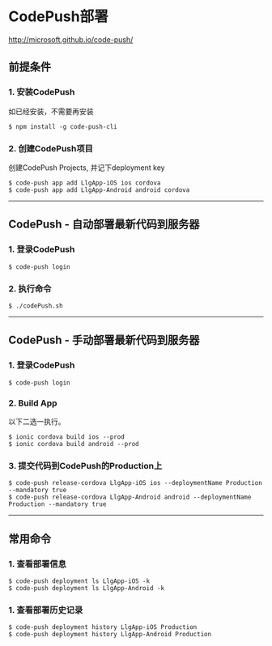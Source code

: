 # CodePush部署
http://microsoft.github.io/code-push/

## 前提条件
### 1. 安装CodePush
如已经安装，不需要再安装
```
$ npm install -g code-push-cli
```

### 2. 创建CodePush项目
创建CodePush Projects, 并记下deployment key
```
$ code-push app add LlgApp-iOS ios cordova
$ code-push app add LlgApp-Android android cordova
```

----

## CodePush - 自动部署最新代码到服务器
### 1. 登录CodePush
```
$ code-push login
```

### 2. 执行命令
```
$ ./codePush.sh
```
---

## CodePush - 手动部署最新代码到服务器

### 1. 登录CodePush
```
$ code-push login
```

### 2. Build App
以下二选一执行。
```
$ ionic cordova build ios --prod
$ ionic cordova build android --prod
```

### 3. 提交代码到CodePush的Production上
```
$ code-push release-cordova LlgApp-iOS ios --deploymentName Production --mandatory true
$ code-push release-cordova LlgApp-Android android --deploymentName Production --mandatory true
```

---

## 常用命令

### 1. 查看部署信息
```
$ code-push deployment ls LlgApp-iOS -k
$ code-push deployment ls LlgApp-Android -k

```

### 1. 查看部署历史记录
```
$ code-push deployment history LlgApp-iOS Production
$ code-push deployment history LlgApp-Android Production

```




